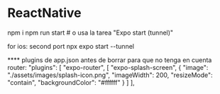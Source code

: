 # ReactNative

npm i
npm run start # o usa la tarea "Expo start (tunnel)"

for ios:
second port
npx expo start --tunnel




**** plugins de app.json antes de borrar para que no tenga en cuenta router:
    "plugins": [
      "expo-router",
      [
        "expo-splash-screen",
        {
          "image": "./assets/images/splash-icon.png",
          "imageWidth": 200,
          "resizeMode": "contain",
          "backgroundColor": "#ffffff"
        }
      ]
    ],